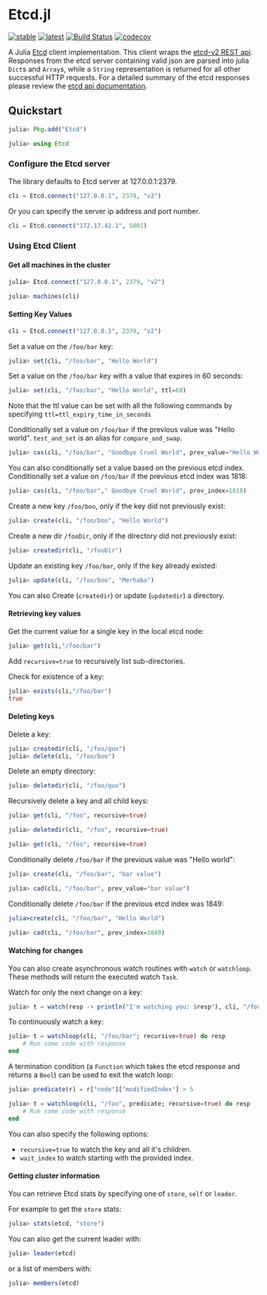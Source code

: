 # Etcd.jl
[![stable](https://img.shields.io/badge/docs-stable-blue.svg)](https://rofinn.github.io/Etcd.jl/stable/)
[![latest](https://img.shields.io/badge/docs-latest-blue.svg)](https://rofinn.github.io/Etcd.jl/latest/)
[![Build Status](https://travis-ci.org/rofinn/Etcd.jl.svg?branch=master)](https://travis-ci.org/rofinn/Etcd.jl)
[![codecov](https://codecov.io/gh/rofinn/Etcd.jl/branch/master/graph/badge.svg)](https://codecov.io/gh/rofinn/Etcd.jl)

A Julia [Etcd](https://github.com/coreos/etcd) client implementation.
This client wraps the [etcd-v2 REST api](https://github.com/coreos/etcd/blob/master/Documentation/v2/api.md).
Responses from the etcd server containing valid json are parsed into julia `Dict`s and `Array`s, while a `String` representation is returned for all other successful HTTP requests.
For a detailed summary of the etcd responses please review the [etcd api documentation](https://github.com/coreos/etcd/blob/master/Documentation/v2/api.md).

## Quickstart

```julia
julia> Pkg.add("Etcd")

julia> using Etcd
```

### Configure the Etcd server

The library defaults to Etcd server at 127.0.0.1:2379.


```julia
cli = Etcd.connect("127.0.0.1", 2379, "v2")
```

Or you can specify the server ip address and port number.

```julia
cli = Etcd.connect("172.17.42.1", 5001)
```

### Using Etcd Client

#### Get all machines in the cluster

```julia
julia> Etcd.connect("127.0.0.1", 2379, "v2")

julia> machines(cli)
```

#### Setting Key Values


```julia
cli = Etcd.connect("127.0.0.1", 2379, "v2")
```

Set a value on the `/foo/bar` key:

```julia
julia> set(cli, "/foo/bar", "Hello World")
```

Set a value on the `/foo/bar` key with a value that expires in 60 seconds:

```julia
julia> set(cli, "/foo/bar", "Hello World", ttl=60)
```

Note that the ttl value can be set with all the following commands by specifying `ttl=ttl_expiry_time_in_seconds`

Conditionally set a value on `/foo/bar` if the previous value was "Hello world". `test_and_set` is an alias for `compare_and_swap`.

```julia
julia> cas(cli, "/foo/bar", "Goodbye Cruel World", prev_value="Hello World")
```

You can also conditionally set a value based on the previous etcd index.
Conditionally set a value on `/foo/bar` if the previous etcd index was 1818:

```julia
julia> cas(cli, "/foo/bar"," Goodbye Cruel World", prev_index=1818)
```

Create a new key `/foo/boo`, only if the key did not previously exist:

```julia
julia> create(cli, "/foo/boo", "Hello World")
```

Create a new dir `/fooDir`, only if the directory did not previously exist:

```julia
julia> createdir(cli, "/fooDir")
```

Update an existing key `/foo/bar`, only if the key already existed:

```julia
julia> update(cli, "/foo/boo", "Merhaba")
```

You can also Create (`createdir`) or update (`updatedir`) a directory.

#### Retrieving key values

Get the current value for a single key in the local etcd node:

```julia
julia> get(cli,"/foo/bar")
```

Add `recursive=true` to recursively list sub-directories.

Check for existence of a key:

```julia
julia> exists(cli,"/foo/bar")
true
```

#### Deleting keys

Delete a key:

```julia
julia> createdir(cli, "/foo/qux")
julia> delete(cli, "/foo/boo")
```

Delete an empty directory:

```julia
julia> deletedir(cli, "/foo/qux")
```

Recursively delete a key and all child keys:

```julia
julia> get(cli, "/foo", recursive=true)

julia> deletedir(cli, "/foo", recursive=true)

julia> get(cli, "/foo", recursive=true)
```

Conditionally delete `/foo/bar` if the previous value was "Hello world":

```julia
julia> create(cli, "/foo/bar", "bar value")

julia> cad(cli, "/foo/bar", prev_value="bar value")
```

Conditionally delete `/foo/bar` if the previous etcd index was 1849:

```julia
julia>create(cli, "/foo/bar", "Hello World")

julia> cad(cli, "/foo/bar", prev_index=1849)
```

#### Watching for changes

You can also create asynchronous watch routines with `watch` or `watchloop`.
These methods will return the executed watch `Task`.

Watch for only the next change on a key:

```julia
julia> t = watch(resp -> println("I'm watching you: $resp"), cli, "/foo/bar")
```

To continuously watch a key:

```julia
julia> t = watchloop(cli, "/foo/bar"; recursive=true) do resp
    # Run some code with response
end
```

A termination condition (a `Function` which takes the etcd response and returns a `Bool`) can be used to exit the watch loop:

```julia
julia> predicate(r) = r["node"]["modifiedIndex"] > 5

julia> t = watchloop(cli, "/foo", predicate; recursive=true) do resp
    # Run some code with response
end
```

You can also specify the following options:

- `recursive=true` to watch the key and all it's children.
- `wait_index` to watch starting with the provided index.


#### Getting cluster information

You can retrieve Etcd stats by specifying one of `store`, `self` or `leader`.

For example to get the `store` stats:

```julia
julia> stats(etcd, "store")
```

You can also get the current leader with:

```julia
julia> leader(etcd)
```

or a list of members with:
```julia
julia> members(etcd)
```
